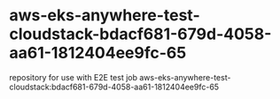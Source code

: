 # aws-eks-anywhere-test-cloudstack-bdacf681-679d-4058-aa61-1812404ee9fc-65
repository for use with E2E test job aws-eks-anywhere-test-cloudstack:bdacf681-679d-4058-aa61-1812404ee9fc-65
